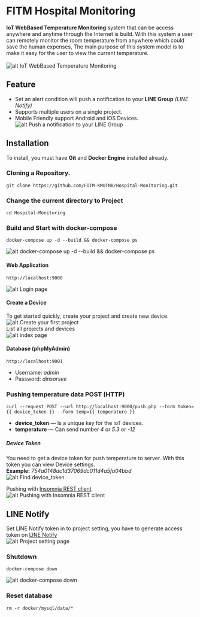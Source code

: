 # FITM Hospital Monitoring
**IoT WebBased Temperature Monitoring** system that can be access anywhere and anytime through the Internet is build. With this system a user can remotely monitor the room temperature from anywhere which could save the human expenses, The main purpose of this system model is to make it easy for the user to view the current temperature.</br></br>
![alt IoT WebBased Temperature Monitoring](https://raw.githubusercontent.com/FITM-KMUTNB/Hospital-Monitoring/master/screenshot/mobile.jpg?token=AEtRcpEwYxVAdpiCqoSUwdhGbZb1nMlLks5ca-U9wA%3D%3D)

## Feature
- Set an alert condition will push a notification to your **LINE Group** *(LINE Notify)*
- Supports multiple users on a single project.
- Mobile Friendly support Android and iOS Devices.</br>
![alt Push a notification to your LINE Group](https://raw.githubusercontent.com/FITM-KMUTNB/Hospital-Monitoring/fix-readme/screenshot/line-notify.png)

## Installation
To install, you must have **Git** and **Docker Engine** installed already.

### Cloning a Repository.
```
git clone https://github.com/FITM-KMUTNB/Hospital-Monitoring.git
```

### Change the current directory to Project
```
cd Hospital-Monitoring
```

### Build and Start with docker-compose
```
docker-compose up -d --build && docker-compose ps
```
![alt docker-compose up -d --build && docker-compose ps](https://raw.githubusercontent.com/FITM-KMUTNB/Hospital-Monitoring/fix-readme/screenshot/docker-compose-up.png)

#### Web Application
```
http://localhost:9000
```
![alt Login page](https://raw.githubusercontent.com/FITM-KMUTNB/Hospital-Monitoring/fix-readme/screenshot/login.png)

#### Create a Device
To get started quickly, create your project and create new device.</br>
![alt Create your first project](https://raw.githubusercontent.com/FITM-KMUTNB/Hospital-Monitoring/fix-readme/screenshot/project-first-create.png)
</br>List all projects and devices</br>
![alt index page](https://raw.githubusercontent.com/FITM-KMUTNB/Hospital-Monitoring/fix-readme/screenshot/index.png)

#### Database (phpMyAdmin)
```
http://localhost:9001
```
- Username: *admin*
- Password: *dinsorsee*

### Pushing temperature data POST (HTTP)
```
curl --request POST --url http://localhost:9000/push.php --form token={{ device_token }} --form temp={{ temperature }}
```
- **device_token** — Is a unique key for the ioT devices.
- **temperature** — Can send number *4* or *5.3* or *-12*

##### Device Token
You need to get a device token for push temperature to server. With this token you can view Device settings.</br>
**Example:** *754a0148dc1d37069dc011d4a5fa04bbd*</br>
![alt Find device_token](https://raw.githubusercontent.com/FITM-KMUTNB/Hospital-Monitoring/fix-readme/screenshot/device-setting.png)

Pushing with [Insomnia REST client](https://insomnia.rest)</br>
![alt Pushing with Insomnia REST client](https://raw.githubusercontent.com/FITM-KMUTNB/Hospital-Monitoring/fix-readme/screenshot/push_data.png)

## LINE Notify
Set LINE Notify token in to project setting, you have to generate access token on [LINE Notify](https://notify-bot.line.me/th/)</br>
![alt Project setting page](https://raw.githubusercontent.com/FITM-KMUTNB/Hospital-Monitoring/fix-readme/screenshot/project-edit.png)

### Shutdown
```
docker-compose down
```
![alt docker-compose down](https://raw.githubusercontent.com/FITM-KMUTNB/Hospital-Monitoring/fix-readme/screenshot/docker-compose-down.png)

### Reset database
```
rm -r docker/mysql/data/*
```
